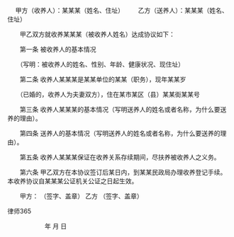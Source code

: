 
 　  甲方（收养人）：某某某（姓名、住址）
 　　乙方（送养人）：某某某（姓名、住址）
 
 
 　　甲乙双方就收养某某某（被收养人姓名）达成协议如下：
 
 　　第一条 被收养人的基本情况
 
 　　（写明：被收养人的姓名、性别、年龄、健康状况、现住址）
 
 　　第二条 收养人某某某是某某单位的某某（职务），现年某某岁
 
 　　（已婚的，收养人为夫妻双方），住在某市某区（县）某某街某某号
 
 　　第三条 收养人某某某的基本情况（写明送养人的姓名或者名称，为什么要送养的理由）。
 
 　　第四条 送养人的基本情况（写明送养人的姓名或者名称，为什么要送养的理由）。
 
 　　第五条 收养人某某某保证在收养关系存续期间，尽扶养被收养人之义务。
 
 　　第六条 甲乙双方在本协议签订后某日内，到某某民政局办理收养登记手续。本收养协议自某某某公证机关公证之日起生效。
 
 　　甲方： （签字、盖章） 乙方 （签字、盖章）
 




 
律师365






 　　　　　　年 月 日 


 

 
 
 
 
 
  


  
 

  


  


  
 
 
 
 

